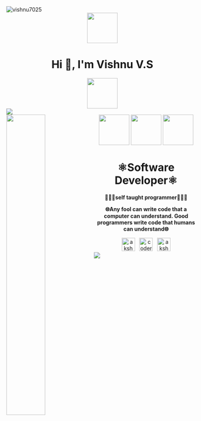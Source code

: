 <img align="center" src="https://komarev.com/ghpvc/?username=vishnu7025&label=Profile%20views&color=0e75b6&style=flat" alt="vishnu7025"/>
<div align = "center">
<img src="https://media.giphy.com/media/lTRK8EYSTi9JsOCr6T/giphy.gif" width="80" height="80" frameBorder="0" class="giphy-embed" allowFullScreen></img>
<h1 align="center">Hi 👋, I'm Vishnu V.S</h1>
<img src="https://media.giphy.com/media/lTRK8EYSTi9JsOCr6T/giphy.gif" width="80" height="80" frameBorder="0" class="giphy-embed" allowFullScreen></img>
</div>
<img src="https://user-images.githubusercontent.com/73097560/115834477-dbab4500-a447-11eb-908a-139a6edaec5c.gif">
<div>
  <img src="https://raw.githubusercontent.com/akshayitzme/akshayitzme/master/images/code.gif" width="45%" align="left">
  <div align="center">
    <img src="https://media.giphy.com/media/TEnXkcsHrP4YedChhA/giphy.gif" width="80" height="80" frameBorder="0" class="giphy-embed" allowFullScreen></img>
    <img src="https://media.giphy.com/media/OTIYVVlHZd2OkmcjQR/giphy.gif" width="80" height="80" frameBorder="0" class="giphy-embed" allowFullScreen></img>
    <img src="https://media.giphy.com/media/TEnXkcsHrP4YedChhA/giphy.gif" width="80" height="80" frameBorder="0" class="giphy-embed" allowFullScreen></img>
    <p><b><h1 align="center">⚛Software Developer⚛<br></h1></b></p>
    <p><b>👨🏻‍💻self taught programmer👨🏻‍💻</b></p>
    <p><b>🌐Any fool can write code that a computer can understand.
      Good programmers write code that humans can understand🌐</b></p>
  </div>
        <div align="center">
    <a href="https://www.linkedin.com/in/vishnu-vs7025" target="_blank"><img src="https://www.freepnglogos.com/uploads/linkedin-basic-round-social-logo-png-13.png" width="35px" alt="akshayitzme - linkedin"/></a>
    &nbsp;&nbsp;<a href="https://web.telegram.org/k/" target="_blank"><img src="https://pnggrid.com/wp-content/uploads/2021/04/telegram-logo-circle-1024x1024.png" width="35px" alt="coderitzme - telegram"/></a>
	  &nbsp;&nbsp;<a href="https://www.instagram.com/vishnu_v.s___/" target="_blank"><img src="https://pnggrid.com/wp-content/uploads/2021/05/Instagram-Logo-1024x982.png" width="35px" alt="akshayitzme - instagram"/></a>
  </div>
</div>
</div>
<img src="https://user-images.githubusercontent.com/73097560/115834477-dbab4500-a447-11eb-908a-139a6edaec5c.gif">
